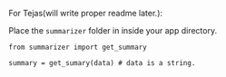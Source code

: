 For Tejas(will write proper readme later.):

Place the `summarizer` folder in inside your app directory.

```python=
from summarizer import get_summary

summary = get_sumary(data) # data is a string.
```
